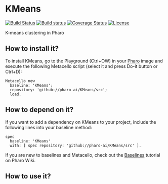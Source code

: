 # KMeans

[![Build Status](https://travis-ci.org/pharo-ai/KMeans.svg?branch=master)](https://travis-ci.org/pharo-ai/KMeans)
[![Build status](https://ci.appveyor.com/api/projects/status/4ml4ge67idyjfhqv?svg=true)](https://ci.appveyor.com/project/olekscode/kmeans)
[![Coverage Status](https://coveralls.io/repos/github/pharo-ai/KMeans/badge.svg?branch=master)](https://coveralls.io/github/pharo-ai/KMeans?branch=master)
[![License](https://img.shields.io/badge/license-MIT-blue.svg)](https://raw.githubusercontent.com/pharo-ai/KMeans/master/LICENSE)

K-means clustering in Pharo

## How to install it?

To install KMeans, go to the Playground (Ctrl+OW) in your [Pharo](https://pharo.org/) image and execute the following Metacello script (select it and press Do-it button or Ctrl+D):

```Smalltalk
Metacello new
  baseline: 'KMeans';
  repository: 'github://pharo-ai/KMeans/src';
  load.
```

## How to depend on it?

If you want to add a dependency on KMeans to your project, include the following lines into your baseline method:

```Smalltalk
spec
  baseline: 'KMeans'
  with: [ spec repository: 'github://pharo-ai/KMeans/src' ].
```

If you are new to baselines and Metacello, check out the [Baselines](https://github.com/pharo-open-documentation/pharo-wiki/blob/master/General/Baselines.md) tutorial on Pharo Wiki.

## How to use it?

